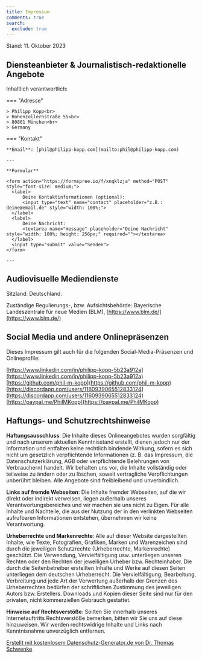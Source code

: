 ```yaml
---
title: Impressum
comments: true
search:
  exclude: true
---
```


Stand: 11. Oktober 2023

## Diensteanbieter & Journalistisch-redaktionelle Angebote

Inhaltlich verantwortlich:

=== "Adresse"

    > Philipp Kopp<br>
    > Hohenzollernstraße 55<br>
    > 80801 München<br>
    > Germany

=== "Kontakt"

    **Email**: [phil@philipp-kopp.com](mailto:phil@philipp-kopp.com)

    ---

    **Formular**

    <form action="https://formspree.io/f/xnqklzja" method="POST" style="font-size: medium;">
      <label>
          Deine Kontaktinformationen (optional):
          <input type="text" name="contact" placeholder="z.B.: deine@email.de" style="width: 100%;">
      </label>
      <label>
          Deine Nachricht:
          <textarea name="message" placeholder="Deine Nachricht" style="width: 100%; height: 256px;" required=""></textarea>
      </label>
      <input type="submit" value="Senden">
    </form>

    ---

## Audiovisuelle Mediendienste
Sitzland: Deutschland.

Zuständige Regulierungs-, bzw. Aufsichtsbehörde: Bayerische Landeszentrale für neue Medien (BLM), [https://www.blm.de/](https://www.blm.de/)

## Social Media und andere Onlinepräsenzen
Dieses Impressum gilt auch für die folgenden Social-Media-Präsenzen und Onlineprofile:

[https://www.linkedin.com/in/philipp-kopp-5b23a912a](https://www.linkedin.com/in/philipp-kopp-5b23a912a)<br>
[https://github.com/phil-m-kopp](https://github.com/phil-m-kopp)<br>
[https://discordapp.com/users/1160939065512833124](https://discordapp.com/users/1160939065512833124)<br>
[https://paypal.me/PhilMKopp](https://paypal.me/PhilMKopp)

## Haftungs- und Schutzrechtshinweise

**Haftungsausschluss**: Die Inhalte dieses Onlineangebotes wurden sorgfältig und nach unserem aktuellen Kenntnisstand erstellt, dienen jedoch nur der Information und entfalten keine rechtlich bindende Wirkung, sofern es sich nicht um gesetzlich verpflichtende Informationen (z. B. das Impressum, die Datenschutzerklärung, AGB oder verpflichtende Belehrungen von Verbrauchern) handelt. Wir behalten uns vor, die Inhalte vollständig oder teilweise zu ändern oder zu löschen, soweit vertragliche Verpflichtungen unberührt bleiben. Alle Angebote sind freibleibend und unverbindlich.

**Links auf fremde Webseiten**: Die Inhalte fremder Webseiten, auf die wir direkt oder indirekt verweisen, liegen außerhalb unseres Verantwortungsbereiches und wir machen sie uns nicht zu Eigen. Für alle Inhalte und Nachteile, die aus der Nutzung der in den verlinkten Webseiten aufrufbaren Informationen entstehen, übernehmen wir keine Verantwortung.

**Urheberrechte und Markenrechte**: Alle auf dieser Website dargestellten Inhalte, wie Texte, Fotografien, Grafiken, Marken und Warenzeichen sind durch die jeweiligen Schutzrechte (Urheberrechte, Markenrechte) geschützt. Die Verwendung, Vervielfältigung usw. unterliegen unseren Rechten oder den Rechten der jeweiligen Urheber bzw. Rechteinhaber.
Die durch die Seitenbetreiber erstellten Inhalte und Werke auf diesen Seiten unterliegen dem deutschen Urheberrecht. Die Vervielfältigung, Bearbeitung, Verbreitung und jede Art der Verwertung außerhalb der Grenzen des Urheberrechtes bedürfen der schriftlichen Zustimmung des jeweiligen Autors bzw. Erstellers. Downloads und Kopien dieser Seite sind nur für den privaten, nicht kommerziellen Gebrauch gestattet.

**Hinweise auf Rechtsverstöße**: Sollten Sie innerhalb unseres Internetauftritts Rechtsverstöße bemerken, bitten wir Sie uns auf diese hinzuweisen. Wir werden rechtswidrige Inhalte und Links nach Kenntnisnahme unverzüglich entfernen.

[Erstellt mit kostenlosem Datenschutz-Generator.de von Dr. Thomas Schwenke](https://datenschutz-generator.de/)
